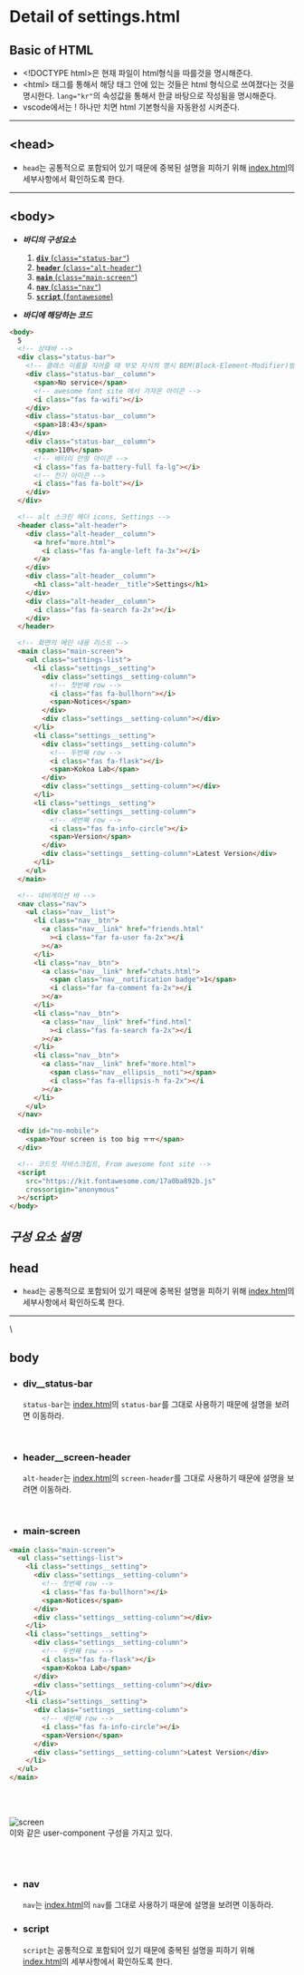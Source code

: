 # Detail of settings.html

## Basic of HTML

- \<!DOCTYPE html>은 현재 파일이 html형식을 따를것을 명시해준다.
- \<html> 태그를 통해서 해당 태그 안에 있는 것들은 html 형식으로 쓰여졌다는 것을 명시한다. `lang="kr"`의 속성값을 통해서 한글 바탕으로 작성됨을 명시해준다.
- vscode에서는 ! 하나만 치면 html 기본형식을 자동완성 시켜준다.

---

## **\<head>**

- `head`는 공통적으로 포함되어 있기 때문에 중복된 설명을 피하기 위해 [index.html](https://github.com/dudwns9331/WebStudy/blob/master/kokoa-clone/Details/detail_html/index.md#구성-요소-설명)의 세부사항에서 확인하도록 한다.

---

## **\<body>**

- **_바디의 구성요소_**

  1. [**`div`** (`class="status-bar"`)](#div__status-bar)
  2. [**`header`** (`class="alt-header"`)](#alt-header)
  3. [**`main`** (`class="main-screen"`)](#main__main-screen)
  4. [**`nav`** (`class="nav"`)](#nav)
  5. [**`script`** (`fontawesome`)](#script)

- _**바디에 해당하는 코드**_

```html
<body>
  5
  <!-- 상태바 -->
  <div class="status-bar">
    <!-- 클래스 이름을 지어줄 때 부모 자식의 명시 BEM(Block-Element-Modifier)방식-->
    <div class="status-bar__column">
      <span>No service</span>
      <!-- awesome font site 에서 가져온 아이콘 -->
      <i class="fas fa-wifi"></i>
    </div>
    <div class="status-bar__column">
      <span>18:43</span>
    </div>
    <div class="status-bar__column">
      <span>110%</span>
      <!-- 배터리 만땅 아이콘 -->
      <i class="fas fa-battery-full fa-lg"></i>
      <!-- 전기 아이콘 -->
      <i class="fas fa-bolt"></i>
    </div>
  </div>

  <!-- alt 스크린 헤더 icons, Settings -->
  <header class="alt-header">
    <div class="alt-header__column">
      <a href="more.html">
        <i class="fas fa-angle-left fa-3x"></i>
      </a>
    </div>
    <div class="alt-header__column">
      <h1 class="alt-header__title">Settings</h1>
    </div>
    <div class="alt-header__column">
      <i class="fas fa-search fa-2x"></i>
    </div>
  </header>

  <!-- 화면의 메인 내용 리스트 -->
  <main class="main-screen">
    <ul class="settings-list">
      <li class="settings__setting">
        <div class="settings__setting-column">
          <!-- 첫번째 row -->
          <i class="fas fa-bullhorn"></i>
          <span>Notices</span>
        </div>
        <div class="settings__setting-column"></div>
      </li>
      <li class="settings__setting">
        <div class="settings__setting-column">
          <!-- 두번째 row -->
          <i class="fas fa-flask"></i>
          <span>Kokoa Lab</span>
        </div>
        <div class="settings__setting-column"></div>
      </li>
      <li class="settings__setting">
        <div class="settings__setting-column">
          <!-- 세번째 row -->
          <i class="fas fa-info-circle"></i>
          <span>Version</span>
        </div>
        <div class="settings__setting-column">Latest Version</div>
      </li>
    </ul>
  </main>

  <!-- 네비게이션 바 -->
  <nav class="nav">
    <ul class="nav__list">
      <li class="nav__btn">
        <a class="nav__link" href="friends.html"
          ><i class="far fa-user fa-2x"></i
        ></a>
      </li>
      <li class="nav__btn">
        <a class="nav__link" href="chats.html">
          <span class="nav__notification badge">1</span>
          <i class="far fa-comment fa-2x"></i
        ></a>
      </li>
      <li class="nav__btn">
        <a class="nav__link" href="find.html"
          ><i class="fas fa-search fa-2x"></i
        ></a>
      </li>
      <li class="nav__btn">
        <a class="nav__link" href="more.html">
          <span class="nav__ellipsis__noti"></span>
          <i class="fas fa-ellipsis-h fa-2x"></i
        ></a>
      </li>
    </ul>
  </nav>

  <div id="no-mobile">
    <span>Your screen is too big ㅠㅠ</span>
  </div>

  <!-- 코드킷 자바스크립트, From awesome font site -->
  <script
    src="https://kit.fontawesome.com/17a0ba892b.js"
    crossorigin="anonymous"
  ></script>
</body>
```

## _**구성 요소 설명**_

## head

- `head`는 공통적으로 포함되어 있기 때문에 중복된 설명을 피하기 위해 [index.html](https://github.com/dudwns9331/WebStudy/blob/master/kokoa-clone/Details/detail_html/index.md#구성-요소-설명)의 세부사항에서 확인하도록 한다.

---

\

## body

- ### div\_\_status-bar

  `status-bar`는 [index.html](https://github.com/dudwns9331/WebStudy/blob/master/kokoa-clone/Details/detail_html/index.md#구성-요소-설명)의 `status-bar`를 그대로 사용하기 때문에 설명을 보려면 이동하라.

<br/>

- ### header\_\_screen-header

  `alt-header`는 [index.html](https://github.com/dudwns9331/WebStudy/blob/master/kokoa-clone/Details/detail_html/index.md#구성-요소-설명)의 `screen-header`를 그대로 사용하기 때문에 설명을 보려면 이동하라.

<br/>

- ### main-screen

```html
<main class="main-screen">
  <ul class="settings-list">
    <li class="settings__setting">
      <div class="settings__setting-column">
        <!-- 첫번째 row -->
        <i class="fas fa-bullhorn"></i>
        <span>Notices</span>
      </div>
      <div class="settings__setting-column"></div>
    </li>
    <li class="settings__setting">
      <div class="settings__setting-column">
        <!-- 두번째 row -->
        <i class="fas fa-flask"></i>
        <span>Kokoa Lab</span>
      </div>
      <div class="settings__setting-column"></div>
    </li>
    <li class="settings__setting">
      <div class="settings__setting-column">
        <!-- 세번째 row -->
        <i class="fas fa-info-circle"></i>
        <span>Version</span>
      </div>
      <div class="settings__setting-column">Latest Version</div>
    </li>
  </ul>
</main>
```

<br/>
<br/>

![screen](https://github.com/dudwns9331/WebStudy/blob/master/kokoa-clone/Details/images/main-screen-settings.PNG)
<br/>
이와 같은 user-component 구성을 가지고 있다.

<br/>
<br/>

- ### nav

  `nav`는 [index.html](https://github.com/dudwns9331/WebStudy/blob/master/kokoa-clone/Details/detail_html/index.md#구성-요소-설명)의 `nav`를 그대로 사용하기 때문에 설명을 보려면 이동하라.

- ### script

  `script`는 공통적으로 포함되어 있기 때문에 중복된 설명을 피하기 위해 [index.html](https://github.com/dudwns9331/WebStudy/blob/master/kokoa-clone/Details/detail_html/index.md#구성-요소-설명)의 세부사항에서 확인하도록 한다.
